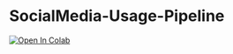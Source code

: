# SocialMedia-Usage-Pipeline

[![Open In Colab](https://colab.research.google.com/assets/colab-badge.svg)](https://colab.research.google.com/github/WadieBenabdouh/SocialMedia-Usage-Pipeline/blob/main/SocialMedia_Usage_Pipeline.ipynb)
